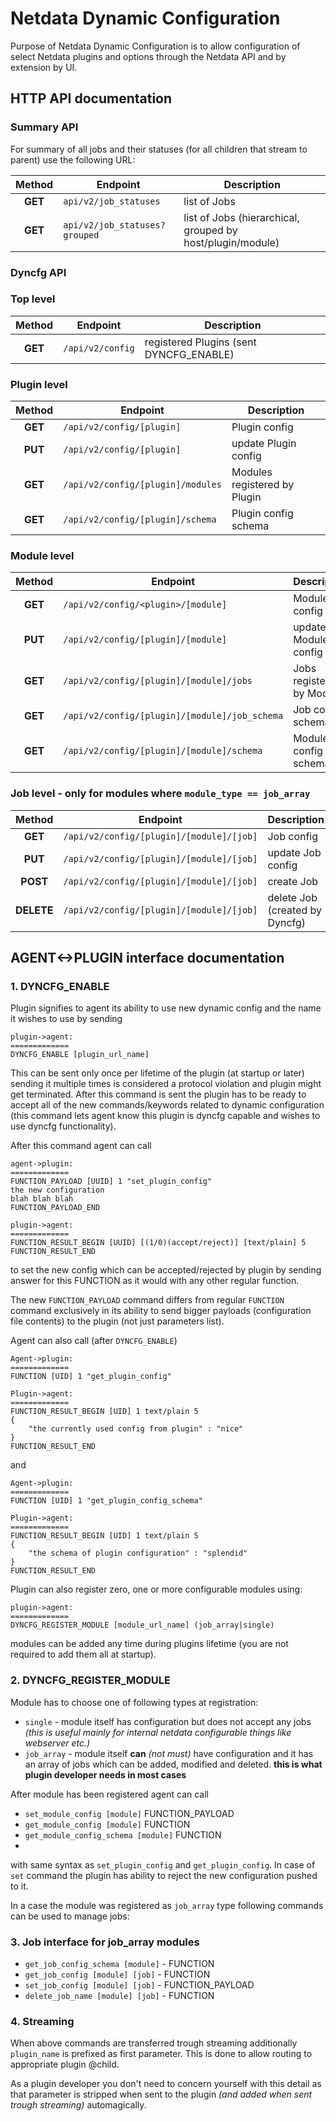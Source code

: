# Netdata Dynamic Configuration

Purpose of Netdata Dynamic Configuration is to allow configuration of select Netdata plugins and options through the
Netdata API and by extension by UI.

## HTTP API documentation

### Summary API

For summary of all jobs and their statuses (for all children that stream to parent) use the following URL:

| Method  | Endpoint                      | Description                                                |
|:-------:|-------------------------------|------------------------------------------------------------|
| **GET** | `api/v2/job_statuses`         | list of Jobs                                               |
| **GET** | `api/v2/job_statuses?grouped` | list of Jobs (hierarchical, grouped by host/plugin/module) |

### Dyncfg API

### Top level

| Method  | Endpoint         | Description                             |
|:-------:|------------------|-----------------------------------------|
| **GET** | `/api/v2/config` | registered Plugins (sent DYNCFG_ENABLE) |

### Plugin level

| Method  | Endpoint                          | Description                  |
|:-------:|-----------------------------------|------------------------------|
| **GET** | `/api/v2/config/[plugin]`         | Plugin config                |
| **PUT** | `/api/v2/config/[plugin]`         | update Plugin config         |
| **GET** | `/api/v2/config/[plugin]/modules` | Modules registered by Plugin |
| **GET** | `/api/v2/config/[plugin]/schema`  | Plugin config schema         |

### Module level

| Method  | Endpoint                                      | Description               |
|:-------:|-----------------------------------------------|---------------------------|
| **GET** | `/api/v2/config/<plugin>/[module]`            | Module config             |
| **PUT** | `/api/v2/config/[plugin]/[module]`            | update Module config      |
| **GET** | `/api/v2/config/[plugin]/[module]/jobs`       | Jobs registered by Module |
| **GET** | `/api/v2/config/[plugin]/[module]/job_schema` | Job config schema         |
| **GET** | `/api/v2/config/[plugin]/[module]/schema`     | Module config schema      |

### Job level - only for modules where `module_type == job_array`

|   Method   | Endpoint                                 | Description                    |
|:----------:|------------------------------------------|--------------------------------|
|  **GET**   | `/api/v2/config/[plugin]/[module]/[job]` | Job config                     |
|  **PUT**   | `/api/v2/config/[plugin]/[module]/[job]` | update Job config              |
|  **POST**  | `/api/v2/config/[plugin]/[module]/[job]` | create Job                     |
| **DELETE** | `/api/v2/config/[plugin]/[module]/[job]` | delete Job (created by Dyncfg) |

## AGENT<->PLUGIN interface documentation

### 1. DYNCFG_ENABLE

Plugin signifies to agent its ability to use new dynamic config and the name it wishes to use by sending

```
plugin->agent:
=============
DYNCFG_ENABLE [plugin_url_name]
```

This can be sent only once per lifetime of the plugin (at startup or later) sending it multiple times is considered a
protocol violation and plugin might get terminated.
After this command is sent the plugin has to be ready to accept all of the new commands/keywords related to dynamic
configuration (this command lets agent know this plugin is dyncfg capable and wishes to use dyncfg functionality).

After this command agent can call

```
agent->plugin:
=============
FUNCTION_PAYLOAD [UUID] 1 "set_plugin_config"
the new configuration
blah blah blah
FUNCTION_PAYLOAD_END

plugin->agent:
=============
FUNCTION_RESULT_BEGIN [UUID] [(1/0)(accept/reject)] [text/plain] 5
FUNCTION_RESULT_END
```

to set the new config which can be accepted/rejected by plugin by sending answer for this FUNCTION as it would with any
other regular function.

The new `FUNCTION_PAYLOAD` command differs from regular `FUNCTION` command exclusively in its ability to send bigger
payloads (configuration file contents) to the plugin (not just parameters list).

Agent can also call (after `DYNCFG_ENABLE`)

```
Agent->plugin:
=============
FUNCTION [UID] 1 "get_plugin_config"

Plugin->agent:
=============
FUNCTION_RESULT_BEGIN [UID] 1 text/plain 5
{
	"the currently used config from plugin" : "nice"
}
FUNCTION_RESULT_END
```

and

```
Agent->plugin:
=============
FUNCTION [UID] 1 "get_plugin_config_schema"

Plugin->agent:
=============
FUNCTION_RESULT_BEGIN [UID] 1 text/plain 5
{
	"the schema of plugin configuration" : "splendid"
}
FUNCTION_RESULT_END
```

Plugin can also register zero, one or more configurable modules using:

```
plugin->agent:
=============
DYNCFG_REGISTER_MODULE [module_url_name] (job_array|single)
```

modules can be added any time during plugins lifetime (you are not required to add them all at startup).

### 2. DYNCFG_REGISTER_MODULE

Module has to choose one of following types at registration:

- `single` - module itself has configuration but does not accept any jobs *(this is useful mainly for internal netdata
  configurable things like webserver etc.)*
- `job_array`  - module itself **can** *(not must)* have configuration and it has an array of jobs which can be added,
  modified and deleted. **this is what plugin developer needs in most cases**

After module has been registered agent can call

- `set_module_config [module]` FUNCTION_PAYLOAD
- `get_module_config [module]` FUNCTION
- `get_module_config_schema [module]` FUNCTION
-

with same syntax as `set_plugin_config` and `get_plugin_config`. In case of `set` command the plugin has ability to
reject the new configuration pushed to it.

In a case the module was registered as `job_array` type following commands can be used to manage jobs:

### 3. Job interface for job_array modules

- `get_job_config_schema [module]` - FUNCTION
- `get_job_config [module] [job]` - FUNCTION
- `set_job_config [module] [job]` - FUNCTION_PAYLOAD
- `delete_job_name [module] [job]` - FUNCTION

### 4. Streaming

When above commands are transferred trough streaming additionally `plugin_name` is prefixed as first parameter. This is
done to allow routing to appropriate plugin @child.

As a plugin developer you don't need to concern yourself with this detail as that parameter is stripped when sent to the
plugin *(and added when sent trough streaming)* automagically.
